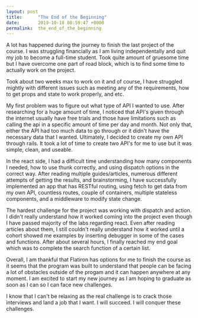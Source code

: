 ```yaml
---
layout: post
title:      "The End of the Beginning"
date:       2019-10-18 08:59:47 +0000
permalink:  the_end_of_the_beginning
---
```



A lot has happened during the journey to finish the last project of the course. I was struggling financially as I am living independentally and quit my job to become a full-time student. Took quite amount of gruesome time but I have overcome one part of road block, which is to find some time to actually work on the project.

Took about two weeks max to work on it and of course, I have struggled mightly with different issues such as meeting any of the requirements, how to get props and state to work properly, and etc.

My first problem was to figure out what type of API I wanted to use. After researching for a huge amount of time, I noticed that API's given through the internet usually have free trials and those have limitations such as calling the api in a specific amount of time per day and month. Not only that, either the API had too much data to go through or it didn't have the necessary data that I wanted. Ultimately, I decided to create my own API through rails. It took a lot of time to create two API's for me to use but it was simple, clean, and useable.

In the react side, I had a difficult time understanding how many components I needed, how to use thunk correctly, and using dispatch options in the correct way. After reading multiple guides/articles, numerous different attempts of getting the results, and brainstorming, I have successfully implemented an app that has RESTful routing, using fetch to get data from my own API, countless routes, couple of containers, multiple stateless components, and a middleware to modify state change.

The hardest challenge for the project was working with dispatch and action. I didn't really understand how it worked coming into the project even though I have passed majority of the labs regarding react. Even after reading articles about them, I still couldn't really understand how it worked until a cohort showed me examples by inserting debugger in some of the cases and functions. After about several hours, I finally reached my end goal which was to complete the search function of a certain list.

Overall, I am thankful that Flatiron has options for me to finish the course as it seems that the program was built to understand that people can be facing a lot of obstacles outside of the progam and it can happen anywhere at any moment. I am excited to start my new journey as I am hoping to graduate as soon as I can so I can face new challenges.

I know that I can't be relaxing as the real challenge is to crack those interviews and land a job that I want. I will succeed. I will conquer these challenges.
